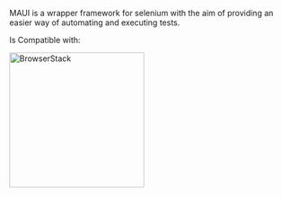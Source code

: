 MAUI is a wrapper framework for selenium with the aim of providing an easier way of automating and executing tests.

Is Compatible with:

<a href="www.browserstack.com" target="_blank"><img src="https://github.com/TestMonkeys/maui/blob/browserStackIntegration/.browserStack/Browserstack-logo.svg" 
alt="BrowserStack" width="240"  /></a>
